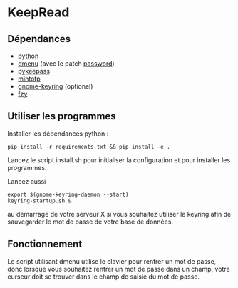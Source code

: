 # KeepRead
## Dépendances
 - [python](https://python.org)
 - [dmenu](https://tools.suckless.org/dmenu/) (avec le patch [password](https://tools.suckless.org/dmenu/patches/password/))
 - [pykeepass](https://github.com/libkeepass/pykeepass)
 - [mintotp](https://github.com/susam/mintotp)
 - [gnome-keyring](https://gitlab.gnome.org/GNOME/gnome-keyring) (optionel)
 - [fzy](https://github.com/jhawthorn/fzy)

## Utiliser les programmes
Installer les dépendances python :
```
pip install -r requirements.txt && pip install -e .
```
Lancez le script install.sh pour initialiser la configuration et pour installer les programmes.

Lancez aussi
```
export $(gnome-keyring-daemon --start)
keyring-startup.sh &
```
au démarrage de votre serveur X si vous souhaitez utiliser le keyring afin de sauvegarder le mot de passe de votre base de données.

## Fonctionnement
Le script utilisant dmenu utilise le clavier pour rentrer un mot de passe, donc lorsque vous souhaitez rentrer un mot de passe dans un champ, votre
curseur doit se trouver dans le champ de saisie du mot de passe.

